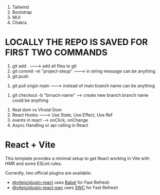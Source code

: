 <!-- Design Libraries -->
1) Tailwind
2) Bootstrap
3) MUI
4) Chakra 



<!-- GIT  -->
# LOCALLY THE REPO IS SAVED FOR FIRST TWO COMMANDS
1) git add . ---> add all files to git
2) git commit -m "project-steup" ---> in string message can be anything
3) git push

<!-- Git TO Take Pull From a Branch -->
1) git pull origin main ---> instead of main branch name can be anything

<!-- Git Branches CLI -->
1) git checkout -b "brnach-name" --> create new branch branch name could be anything



<!-- REACT CONCEPTS -->
1) Real dom vs VIrutal Dom
2) React Hooks ---> Use State, Use Effect, Use Ref
3) events in react --> onClick, onChange
4) Async Handling or api calling in React














# React + Vite

This template provides a minimal setup to get React working in Vite with HMR and some ESLint rules.

Currently, two official plugins are available:

- [@vitejs/plugin-react](https://github.com/vitejs/vite-plugin-react/blob/main/packages/plugin-react/README.md) uses [Babel](https://babeljs.io/) for Fast Refresh
- [@vitejs/plugin-react-swc](https://github.com/vitejs/vite-plugin-react-swc) uses [SWC](https://swc.rs/) for Fast Refresh
